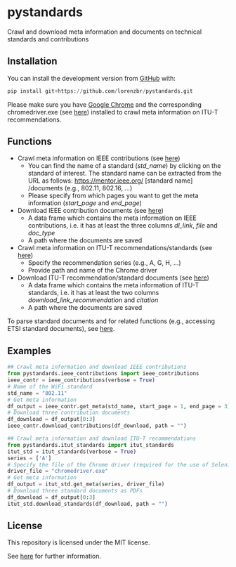 # pystandards

Crawl and download meta information and documents on technical standards and contributions


## Installation

You can install the development version from [GitHub](https://github.com/) with:

``` python
pip install git+https://github.com/lorenzbr/pystandards.git
```

Please make sure you have [Google Chrome](https://www.google.com/chrome/) and the corresponding chromedriver.exe (see [here](https://chromedriver.chromium.org/downloads)) installed to crawl meta information on ITU-T recommendations.


## Functions

* Crawl meta information on IEEE contributions (see [here](https://mentor.ieee.org/802))
    * You can find the name of a standard (_std_name_) by clicking on the standard of interest. The standard name can be extracted from the URL as follows: https://mentor.ieee.org/ [standard name] /documents (e.g., 802.11, 802.16, ...)
    * Please specify from which pages you want to get the meta information (_start_page_ and _end_page_)
* Download IEEE contribution documents (see [here](https://mentor.ieee.org/802))
    * A data frame which contains the meta information on IEEE contributions, i.e. it has at least the three columns _dl_link_, _file_ and _doc_type_
    * A path where the documents are saved
* Crawl meta information on ITU-T recommendations/standards (see [here](https://www.itu.int/ITU-T/recommendations))
    * Specify the recommendation series (e.g., A, G, H, ...)
    * Provide path and name of the Chrome driver
* Download ITU-T recommendation/standard documents (see [here](https://www.itu.int/ITU-T/recommendations))
    * A data frame which contains the meta information of ITU-T standards, i.e. it has at least the two columns _download_link_recommendation_ and _citation_
    * A path where the documents are saved

To parse standard documents and for related functions (e.g., accessing ETSI standard documents), see [here](https://github.com/lorenzbr/techStandards).


## Examples

```python
## Crawl meta information and download IEEE contributions
from pystandards.ieee_contributions import ieee_contributions
ieee_contr = ieee_contributions(verbose = True)
# Name of the WiFi standard
std_name = "802.11"
# Get meta information
df_output = ieee_contr.get_meta(std_name, start_page = 1, end_page = 3)
# Download three contribution documents
df_download = df_output[0:3]
ieee_contr.download_contributions(df_download, path = "")

## Crawl meta information and download ITU-T recommendations
from pystandards.itut_standards import itut_standards
itut_std = itut_standards(verbose = True)
series = ['A']
# Specify the file of the Chrome driver (required for the use of Selenium)
driver_file = "chromedriver.exe"
# Get meta information
df_output = itut_std.get_meta(series, driver_file)
# Download three standard documents as PDFs
df_download = df_output[0:3]
itut_std.download_standards(df_download, path = "")
```


## License

This repository is licensed under the MIT license.

See [here](https://github.com/lorenzbr/pystandards/blob/master/LICENSE) for further information.